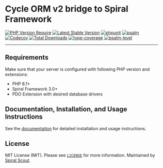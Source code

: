 # Cycle ORM v2 bridge to Spiral Framework

[![PHP Version Require](https://poser.pugx.org/spiral/cycle-bridge/require/php)](https://packagist.org/packages/spiral/cycle-bridge)
[![Latest Stable Version](https://poser.pugx.org/spiral/cycle-bridge/v/stable)](https://packagist.org/packages/spiral/cycle-bridge)
[![phpunit](https://github.com/spiral/cycle-bridge/actions/workflows/phpunit.yml/badge.svg)](https://github.com/spiral/cycle-bridge/actions)
[![psalm](https://github.com/spiral/cycle-bridge/actions/workflows/static-analysis.yml/badge.svg)](https://github.com/spiral/cycle-bridge/actions)
[![Codecov](https://codecov.io/gh/spiral/cycle-bridge/branch/2.0/graph/badge.svg)](https://codecov.io/gh/spiral/cycle-bridge)
[![Total Downloads](https://poser.pugx.org/spiral/cycle-bridge/downloads)](https://packagist.org/packages/spiral/cycle-bridge)
[![type-coverage](https://shepherd.dev/github/spiral/cycle-bridge/coverage.svg)](https://shepherd.dev/github/spiral/cycle-bridge)
[![psalm-level](https://shepherd.dev/github/spiral/cycle-bridge/level.svg)](https://shepherd.dev/github/spiral/cycle-bridge)

-----

## Requirements

Make sure that your server is configured with following PHP version and extensions:

- PHP 8.1+
- Spiral Framework 3.0+
- PDO Extension with desired database drivers

## Documentation, Installation, and Usage Instructions

See the [documentation](https://spiral.dev/docs/basics-orm) for detailed installation and usage instructions.

## License

MIT License (MIT). Please see [`LICENSE`](./LICENSE) for more information. Maintained by [Spiral Scout](https://spiralscout.com).
